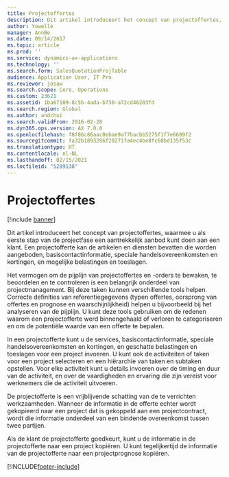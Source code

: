 ```yaml
---
title: Projectoffertes
description: Dit artikel introduceert het concept van projectoffertes, waarmee u als eerste stap van de projectfase een aantrekkelijk aanbod kunt doen aan een klant. Een projectofferte kan de artikelen en diensten bevatten die worden aangeboden, basiscontactinformatie, speciale handelsovereenkomsten en kortingen, en mogelijke belastingen en toeslagen.
author: Yowelle
manager: AnnBe
ms.date: 09/14/2017
ms.topic: article
ms.prod: ''
ms.service: dynamics-ax-applications
ms.technology: ''
ms.search.form: SalesQuotationProjTable
audience: Application User, IT Pro
ms.reviewer: josaw
ms.search.scope: Core, Operations
ms.custom: 23621
ms.assetid: 1ba67109-8c5b-4ada-b730-a72cd46203fd
ms.search.region: Global
ms.author: andchoi
ms.search.validFrom: 2016-02-28
ms.dyn365.ops.version: AX 7.0.0
ms.openlocfilehash: f8f86c86aac8ebae9a77bacbb5275f1f7e6609f2
ms.sourcegitcommit: fa32b1893286f20271fa4ec4be8fc68bd135f53c
ms.translationtype: HT
ms.contentlocale: nl-NL
ms.lasthandoff: 02/15/2021
ms.locfileid: "5289138"
---
```

# <a name="project-quotations"></a>Projectoffertes

[!include [banner](../includes/banner.md)]

Dit artikel introduceert het concept van projectoffertes, waarmee u als eerste stap van de projectfase een aantrekkelijk aanbod kunt doen aan een klant. Een projectofferte kan de artikelen en diensten bevatten die worden aangeboden, basiscontactinformatie, speciale handelsovereenkomsten en kortingen, en mogelijke belastingen en toeslagen. 

Het vermogen om de pijplijn van projectoffertes en -orders te bewaken, te beoordelen en te controleren is een belangrijk onderdeel van projectmanagement. Bij deze taken kunnen verschillende tools helpen. Correcte definities van referentiegegevens (typen offertes, oorsprong van offertes en prognose en waarschijnlijkheid) helpen u bijvoorbeeld bij het analyseren van de pijplijn. U kunt deze tools gebruiken om de redenen waarom een projectofferte werd binnengehaald of verloren te categoriseren en om de potentiële waarde van een offerte te bepalen. 

In een projectofferte kunt u de services, basiscontactinformatie, speciale handelsovereenkomsten en kortingen, en geschatte belastingen en toeslagen voor een project invoeren. U kunt ook de activiteiten of taken voor een project selecteren en een hiërarchie van taken en subtaken opstellen. Voor elke activiteit kunt u details invoeren over de timing en duur van de activiteit, en over de vaardigheden en ervaring die zijn vereist voor werknemers die de activiteit uitvoeren. 

De projectofferte is een vrijblijvende schatting van de te verrichten werkzaamheden. Wanneer de informatie in de offerte echter wordt gekopieerd naar een project dat is gekoppeld aan een projectcontract, wordt die informatie onderdeel van een bindende overeenkomst tussen twee partijen. 

Als de klant de projectofferte goedkeurt, kunt u de informatie in de projectofferte naar een project kopiëren. U kunt tegelijkertijd de informatie van de projectofferte naar een projectprognose kopiëren.





[!INCLUDE[footer-include](../includes/footer-banner.md)]